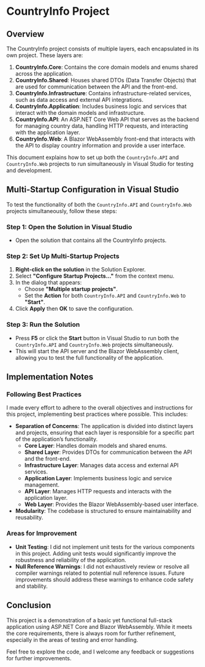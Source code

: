 # CountryInfo Project

## Overview

The CountryInfo project consists of multiple layers, each encapsulated in its own project. These layers are:

1. **CountryInfo.Core**: Contains the core domain models and enums shared across the application.
2. **CountryInfo.Shared**: Houses shared DTOs (Data Transfer Objects) that are used for communication between the API and the front-end.
3. **CountryInfo.Infrastructure**: Contains infrastructure-related services, such as data access and external API integrations.
4. **CountryInfo.Application**: Includes business logic and services that interact with the domain models and infrastructure.
5. **CountryInfo.API**: An ASP.NET Core Web API that serves as the backend for managing country data, handling HTTP requests, and interacting with the application layer.
6. **CountryInfo.Web**: A Blazor WebAssembly front-end that interacts with the API to display country information and provide a user interface.

This document explains how to set up both the `CountryInfo.API` and `CountryInfo.Web` projects to run simultaneously in Visual Studio for testing and development.

## Multi-Startup Configuration in Visual Studio

To test the functionality of both the `CountryInfo.API` and `CountryInfo.Web` projects simultaneously, follow these steps:

### Step 1: Open the Solution in Visual Studio

- Open the solution that contains all the CountryInfo projects.

### Step 2: Set Up Multi-Startup Projects

1. **Right-click on the solution** in the Solution Explorer.
2. Select **"Configure Startup Projects..."** from the context menu.
3. In the dialog that appears:
   - Choose **"Multiple startup projects"**.
   - Set the **Action** for both `CountryInfo.API` and `CountryInfo.Web` to **"Start"**.
4. Click **Apply** then **OK** to save the configuration.

### Step 3: Run the Solution

- Press **F5** or click the **Start** button in Visual Studio to run both the `CountryInfo.API` and `CountryInfo.Web` projects simultaneously.
- This will start the API server and the Blazor WebAssembly client, allowing you to test the full functionality of the application.

## Implementation Notes

### Following Best Practices

I made every effort to adhere to the overall objectives and instructions for this project, implementing best practices where possible. This includes:

- **Separation of Concerns**: The application is divided into distinct layers and projects, ensuring that each layer is responsible for a specific part of the application’s functionality.
  - **Core Layer**: Handles domain models and shared enums.
  - **Shared Layer**: Provides DTOs for communication between the API and the front-end.
  - **Infrastructure Layer**: Manages data access and external API services.
  - **Application Layer**: Implements business logic and service management.
  - **API Layer**: Manages HTTP requests and interacts with the application layer.
  - **Web Layer**: Provides the Blazor WebAssembly-based user interface.
- **Modularity**: The codebase is structured to ensure maintainability and reusability.

### Areas for Improvement

- **Unit Testing**: I did not implement unit tests for the various components in this project. Adding unit tests would significantly improve the robustness and reliability of the application.
- **Null Reference Warnings**: I did not exhaustively review or resolve all compiler warnings related to potential null reference issues. Future improvements should address these warnings to enhance code safety and stability.

## Conclusion

This project is a demonstration of a basic yet functional full-stack application using ASP.NET Core and Blazor WebAssembly. While it meets the core requirements, there is always room for further refinement, especially in the areas of testing and error handling.

Feel free to explore the code, and I welcome any feedback or suggestions for further improvements.
